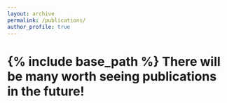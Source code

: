 ```yaml
---
layout: archive
permalink: /publications/
author_profile: true
---
```



{% include base_path %}
There will be many worth seeing publications in the future!
==


